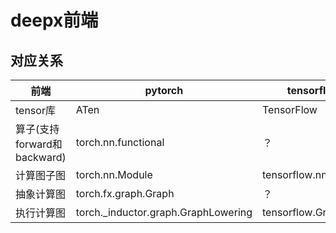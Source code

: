 
# deepx前端

## 对应关系

| 前端 | pytorch | tensorflow | deepx|
| --- | --- | --- | --- |
| tensor库 | ATen | TensorFlow | deepx/tensorfunc | 
| 算子(支持forward和backward) | torch.nn.functional | ？ | deepx/op |
| 计算图子图| torch.nn.Module | tensorflow.nn.Module | deepx.nn.Module | 
| 抽象计算图 | torch.fx.graph.Graph | ？| deepx.nn.Graph | 
| 执行计算图| torch._inductor.graph.GraphLowering | tensorflow.Graph | deepx.nn.Graph | 